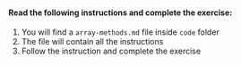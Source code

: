 #### Read the following instructions and complete the exercise:

1. You will find a `array-methods.md` file inside `code` folder
2. The file will contain all the instructions
3. Follow the instruction and complete the exercise
